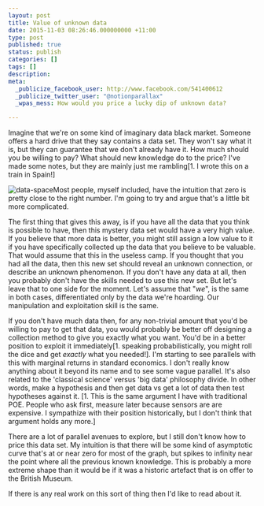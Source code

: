 ```yaml
---
layout: post
title: Value of unknown data
date: 2015-11-03 08:26:46.000000000 +11:00
type: post
published: true
status: publish
categories: []
tags: []
description:
meta:
  _publicize_facebook_user: http://www.facebook.com/541400612
  _publicize_twitter_user: "@notionparallax"
  _wpas_mess: How would you price a lucky dip of unknown data?

---
```

<p>Imagine that we're on some kind of imaginary data black market. Someone offers a hard drive that they say contains a data set. They won't say what it is, but they can guarantee that we don't already have it. How much should you be willing to pay? What should new knowledge do to the price? I've made some notes, but they are mainly just me rambling[1. I wrote this on a train in Spain!]<!--more--></p>
<p><img class="alignright size-full wp-image-2289" src="{{ site.baseurl }}/assets/data-space.png" alt="data-space" />Most people, myself included, have the intuition that zero is pretty close to the right number. I'm going to try and argue that's a little bit more complicated.</p>
<p>The first thing that gives this away, is if you have all the data that you think is possible to have, then this mystery data set would have a very high value. If you believe that more data is better, you might still assign a low value to it if you have specifically collected up the data that you believe to be valuable. That would assume that this in the useless camp. If you thought that you had all the data, then this new set should reveal an unknown connection, or describe an unknown phenomenon. If you don't have any data at all, then you probably don't have the skills needed to use this new set. But let's leave that to one side for the moment. Let's assume that "<em>we</em>", is the same in both cases, differentiated only by the data we're hoarding. Our manipulation and exploitation skill is the same.</p>
<p>If you don't have much data then, for any non-trivial amount that you'd be willing to pay to get that data, you would probably be better off designing a collection method to give you exactly what you want. You'd be in a better position to exploit it immediately[1. speaking probabilistically, you might roll the dice and get <em>exactly </em>what you needed!]. I'm starting to see parallels with this with marginal returns in standard economics. I don't really know anything about it beyond its name and to see some vague parallel. It's also related to the 'classical science' versus 'big data' philosophy divide. In other words, make a hypothesis and then get data vs get a lot of data then test hypotheses against it. [1. This is the same argument I have with traditional POE. People who ask first, measure later because sensors are are expensive. I sympathize with their position historically, but I don't think that argument holds any more.]</p>
<p>There are a lot of parallel avenues to explore, but I still don't know how to price this data set. My intuition is that there will be some kind of asymptotic curve that's at or near zero for most of the graph, but spikes to infinity near the point where all the previous known knowledge. This is probably a more extreme shape than it would be if it was a historic artefact that is on offer to the British Museum.</p>
<p>If there is any real work on this sort of thing then I'd like to read about it.</p>


[^1]: I wrote this on a train in Spain!

[^2]: speaking probabilistically, you might roll the dice and get <em>exactly </em>what you needed!

[^3]: This is the same argument I have with traditional POE. People who ask first, measure later because sensors are are expensive. I sympathize with their position historically, but I don't think that argument holds any more.

